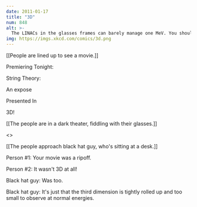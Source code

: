 ```yaml
---
date: 2011-01-17
title: "3D"
num: 848
alt: >-
  The LINACs in the glasses frames can barely manage one MeV. You should've gone to the screening at CERN.
img: https://imgs.xkcd.com/comics/3d.png
---
```

[[People are lined up to see a movie.]]

Premiering Tonight:

String Theory:

An expose

Presented In

3D!

[[The people are in a dark theater, fiddling with their glasses.]]

<<???>>

[[The people approach black hat guy, who's sitting at a desk.]]

Person #1: Your movie was a ripoff.

Person #2: It wasn't 3D at all!

Black hat guy: Was too.

Black hat guy: It's just that the third dimension is tightly rolled up and too small to observe at normal energies.


